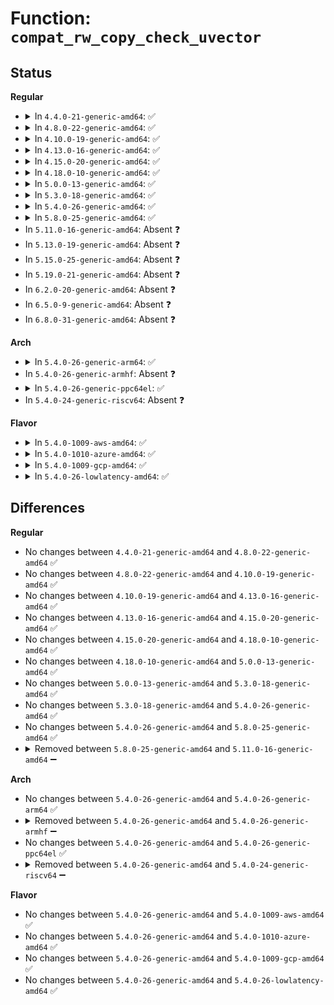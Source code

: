 # Function: <code>compat_rw_copy_check_uvector</code>

## Status
<b>Regular</b>
<ul>
<li>
<details>
<summary>In <code>4.4.0-21-generic-amd64</code>: ✅</summary>

```c
ssize_t compat_rw_copy_check_uvector(int type, const struct compat_iovec * uvector, long unsigned int nr_segs, long unsigned int fast_segs, struct iovec * fast_pointer, struct iovec * * ret_pointer)
```

```json
{
  "name": "compat_rw_copy_check_uvector",
  "collision_type": "Unique Global",
  "inline_type": "No",
  "funcs": [
    {
      "addr": 18446744071581354320,
      "name": "compat_rw_copy_check_uvector",
      "external": true,
      "loc": "fs/compat.c:546",
      "file": "fs/compat.c",
      "inline": "seen, unknown",
      "caller_inline": [],
      "caller_func": [
        "mm/process_vm_access.c:compat_process_vm_rw",
        "lib/iov_iter.c:compat_import_iovec"
      ]
    }
  ],
  "symbols": [
    {
      "addr": 18446744071581354320,
      "name": "compat_rw_copy_check_uvector",
      "section": ".text",
      "bind": "STB_GLOBAL",
      "size": 404
    }
  ]
}
```
</details>
</li>
<li>
<details>
<summary>In <code>4.8.0-22-generic-amd64</code>: ✅</summary>

```c
ssize_t compat_rw_copy_check_uvector(int type, const struct compat_iovec * uvector, long unsigned int nr_segs, long unsigned int fast_segs, struct iovec * fast_pointer, struct iovec * * ret_pointer)
```

```json
{
  "name": "compat_rw_copy_check_uvector",
  "collision_type": "Unique Global",
  "inline_type": "No",
  "funcs": [
    {
      "addr": 18446744071581535360,
      "name": "compat_rw_copy_check_uvector",
      "external": true,
      "loc": "fs/compat.c:546",
      "file": "fs/compat.c",
      "inline": "seen, unknown",
      "caller_inline": [],
      "caller_func": [
        "mm/process_vm_access.c:compat_process_vm_rw",
        "lib/iov_iter.c:compat_import_iovec"
      ]
    }
  ],
  "symbols": [
    {
      "addr": 18446744071581535360,
      "name": "compat_rw_copy_check_uvector",
      "section": ".text",
      "bind": "STB_GLOBAL",
      "size": 339
    }
  ]
}
```
</details>
</li>
<li>
<details>
<summary>In <code>4.10.0-19-generic-amd64</code>: ✅</summary>

```c
ssize_t compat_rw_copy_check_uvector(int type, const struct compat_iovec * uvector, long unsigned int nr_segs, long unsigned int fast_segs, struct iovec * fast_pointer, struct iovec * * ret_pointer)
```

```json
{
  "name": "compat_rw_copy_check_uvector",
  "collision_type": "Unique Global",
  "inline_type": "No",
  "funcs": [
    {
      "addr": 18446744071581620960,
      "name": "compat_rw_copy_check_uvector",
      "external": true,
      "loc": "fs/compat.c:493",
      "file": "fs/compat.c",
      "inline": "seen, unknown",
      "caller_inline": [],
      "caller_func": [
        "mm/process_vm_access.c:compat_process_vm_rw",
        "lib/iov_iter.c:compat_import_iovec"
      ]
    }
  ],
  "symbols": [
    {
      "addr": 18446744071581620960,
      "name": "compat_rw_copy_check_uvector",
      "section": ".text",
      "bind": "STB_GLOBAL",
      "size": 354
    }
  ]
}
```
</details>
</li>
<li>
<details>
<summary>In <code>4.13.0-16-generic-amd64</code>: ✅</summary>

```c
ssize_t compat_rw_copy_check_uvector(int type, const struct compat_iovec * uvector, long unsigned int nr_segs, long unsigned int fast_segs, struct iovec * fast_pointer, struct iovec * * ret_pointer)
```

```json
{
  "name": "compat_rw_copy_check_uvector",
  "collision_type": "Unique Global",
  "inline_type": "No",
  "funcs": [
    {
      "addr": 18446744071581279872,
      "name": "compat_rw_copy_check_uvector",
      "external": true,
      "loc": "fs/read_write.c:823",
      "file": "fs/read_write.c",
      "inline": "seen, unknown",
      "caller_inline": [],
      "caller_func": [
        "mm/process_vm_access.c:compat_process_vm_rw",
        "lib/iov_iter.c:compat_import_iovec"
      ]
    }
  ],
  "symbols": [
    {
      "addr": 18446744071581279872,
      "name": "compat_rw_copy_check_uvector",
      "section": ".text",
      "bind": "STB_GLOBAL",
      "size": 328
    }
  ]
}
```
</details>
</li>
<li>
<details>
<summary>In <code>4.15.0-20-generic-amd64</code>: ✅</summary>

```c
ssize_t compat_rw_copy_check_uvector(int type, const struct compat_iovec * uvector, long unsigned int nr_segs, long unsigned int fast_segs, struct iovec * fast_pointer, struct iovec * * ret_pointer)
```

```json
{
  "name": "compat_rw_copy_check_uvector",
  "collision_type": "Unique Global",
  "inline_type": "No",
  "funcs": [
    {
      "addr": 18446744071581418704,
      "name": "compat_rw_copy_check_uvector",
      "external": true,
      "loc": "fs/read_write.c:828",
      "file": "fs/read_write.c",
      "inline": "seen, unknown",
      "caller_inline": [],
      "caller_func": [
        "mm/process_vm_access.c:compat_process_vm_rw",
        "lib/iov_iter.c:compat_import_iovec"
      ]
    }
  ],
  "symbols": [
    {
      "addr": 18446744071581418704,
      "name": "compat_rw_copy_check_uvector",
      "section": ".text",
      "bind": "STB_GLOBAL",
      "size": 339
    }
  ]
}
```
</details>
</li>
<li>
<details>
<summary>In <code>4.18.0-10-generic-amd64</code>: ✅</summary>

```c
ssize_t compat_rw_copy_check_uvector(int type, const struct compat_iovec * uvector, long unsigned int nr_segs, long unsigned int fast_segs, struct iovec * fast_pointer, struct iovec * * ret_pointer)
```

```json
{
  "name": "compat_rw_copy_check_uvector",
  "collision_type": "Unique Global",
  "inline_type": "No",
  "funcs": [
    {
      "addr": 18446744071581578048,
      "name": "compat_rw_copy_check_uvector",
      "external": true,
      "loc": "fs/read_write.c:855",
      "file": "fs/read_write.c",
      "inline": "seen, unknown",
      "caller_inline": [],
      "caller_func": [
        "mm/process_vm_access.c:compat_process_vm_rw",
        "lib/iov_iter.c:compat_import_iovec"
      ]
    }
  ],
  "symbols": [
    {
      "addr": 18446744071581578048,
      "name": "compat_rw_copy_check_uvector",
      "section": ".text",
      "bind": "STB_GLOBAL",
      "size": 352
    }
  ]
}
```
</details>
</li>
<li>
<details>
<summary>In <code>5.0.0-13-generic-amd64</code>: ✅</summary>

```c
ssize_t compat_rw_copy_check_uvector(int type, const struct compat_iovec * uvector, long unsigned int nr_segs, long unsigned int fast_segs, struct iovec * fast_pointer, struct iovec * * ret_pointer)
```

```json
{
  "name": "compat_rw_copy_check_uvector",
  "collision_type": "Unique Global",
  "inline_type": "No",
  "funcs": [
    {
      "addr": 18446744071581663808,
      "name": "compat_rw_copy_check_uvector",
      "external": true,
      "loc": "fs/read_write.c:852",
      "file": "fs/read_write.c",
      "inline": "seen, unknown",
      "caller_inline": [],
      "caller_func": [
        "mm/process_vm_access.c:compat_process_vm_rw",
        "lib/iov_iter.c:compat_import_iovec"
      ]
    }
  ],
  "symbols": [
    {
      "addr": 18446744071581663808,
      "name": "compat_rw_copy_check_uvector",
      "section": ".text",
      "bind": "STB_GLOBAL",
      "size": 352
    }
  ]
}
```
</details>
</li>
<li>
<details>
<summary>In <code>5.3.0-18-generic-amd64</code>: ✅</summary>

```c
ssize_t compat_rw_copy_check_uvector(int type, const struct compat_iovec * uvector, long unsigned int nr_segs, long unsigned int fast_segs, struct iovec * fast_pointer, struct iovec * * ret_pointer)
```

```json
{
  "name": "compat_rw_copy_check_uvector",
  "collision_type": "Unique Global",
  "inline_type": "No",
  "funcs": [
    {
      "addr": 18446744071581780880,
      "name": "compat_rw_copy_check_uvector",
      "external": true,
      "loc": "fs/read_write.c:866",
      "file": "fs/read_write.c",
      "inline": "seen, unknown",
      "caller_inline": [],
      "caller_func": [
        "mm/process_vm_access.c:compat_process_vm_rw",
        "lib/iov_iter.c:compat_import_iovec"
      ]
    }
  ],
  "symbols": [
    {
      "addr": 18446744071581780880,
      "name": "compat_rw_copy_check_uvector",
      "section": ".text",
      "bind": "STB_GLOBAL",
      "size": 303
    }
  ]
}
```
</details>
</li>
<li>
<details>
<summary>In <code>5.4.0-26-generic-amd64</code>: ✅</summary>

```c
ssize_t compat_rw_copy_check_uvector(int type, const struct compat_iovec * uvector, long unsigned int nr_segs, long unsigned int fast_segs, struct iovec * fast_pointer, struct iovec * * ret_pointer)
```

```json
{
  "name": "compat_rw_copy_check_uvector",
  "collision_type": "Unique Global",
  "inline_type": "No",
  "funcs": [
    {
      "addr": 18446744071581853104,
      "name": "compat_rw_copy_check_uvector",
      "external": true,
      "loc": "fs/read_write.c:866",
      "file": "fs/read_write.c",
      "inline": "seen, unknown",
      "caller_inline": [],
      "caller_func": [
        "mm/process_vm_access.c:compat_process_vm_rw",
        "lib/iov_iter.c:compat_import_iovec"
      ]
    }
  ],
  "symbols": [
    {
      "addr": 18446744071581853104,
      "name": "compat_rw_copy_check_uvector",
      "section": ".text",
      "bind": "STB_GLOBAL",
      "size": 303
    }
  ]
}
```
</details>
</li>
<li>
<details>
<summary>In <code>5.8.0-25-generic-amd64</code>: ✅</summary>

```c
ssize_t compat_rw_copy_check_uvector(int type, const struct compat_iovec * uvector, long unsigned int nr_segs, long unsigned int fast_segs, struct iovec * fast_pointer, struct iovec * * ret_pointer)
```

```json
{
  "name": "compat_rw_copy_check_uvector",
  "collision_type": "Unique Global",
  "inline_type": "No",
  "funcs": [
    {
      "addr": 18446744071582077712,
      "name": "compat_rw_copy_check_uvector",
      "external": true,
      "loc": "fs/read_write.c:894",
      "file": "fs/read_write.c",
      "inline": "seen, unknown",
      "caller_inline": [],
      "caller_func": [
        "mm/process_vm_access.c:compat_process_vm_rw",
        "lib/iov_iter.c:compat_import_iovec"
      ]
    }
  ],
  "symbols": [
    {
      "addr": 18446744071582077712,
      "name": "compat_rw_copy_check_uvector",
      "section": ".text",
      "bind": "STB_GLOBAL",
      "size": 335
    }
  ]
}
```
</details>
</li>
<li>
In <code>5.11.0-16-generic-amd64</code>: Absent ❓
</li>
<li>
In <code>5.13.0-19-generic-amd64</code>: Absent ❓
</li>
<li>
In <code>5.15.0-25-generic-amd64</code>: Absent ❓
</li>
<li>
In <code>5.19.0-21-generic-amd64</code>: Absent ❓
</li>
<li>
In <code>6.2.0-20-generic-amd64</code>: Absent ❓
</li>
<li>
In <code>6.5.0-9-generic-amd64</code>: Absent ❓
</li>
<li>
In <code>6.8.0-31-generic-amd64</code>: Absent ❓
</li>
</ul>
<b>Arch</b>
<ul>
<li>
<details>
<summary>In <code>5.4.0-26-generic-arm64</code>: ✅</summary>

```c
ssize_t compat_rw_copy_check_uvector(int type, const struct compat_iovec * uvector, long unsigned int nr_segs, long unsigned int fast_segs, struct iovec * fast_pointer, struct iovec * * ret_pointer)
```

```json
{
  "name": "compat_rw_copy_check_uvector",
  "collision_type": "Unique Global",
  "inline_type": "No",
  "funcs": [
    {
      "addr": 18446603336493320368,
      "name": "compat_rw_copy_check_uvector",
      "external": true,
      "loc": "fs/read_write.c:866",
      "file": "fs/read_write.c",
      "inline": "seen, unknown",
      "caller_inline": [],
      "caller_func": [
        "mm/process_vm_access.c:compat_process_vm_rw",
        "lib/iov_iter.c:compat_import_iovec"
      ]
    }
  ],
  "symbols": [
    {
      "addr": 18446603336493320368,
      "name": "compat_rw_copy_check_uvector",
      "section": ".text",
      "bind": "STB_GLOBAL",
      "size": 984
    }
  ]
}
```
</details>
</li>
<li>
In <code>5.4.0-26-generic-armhf</code>: Absent ❓
</li>
<li>
<details>
<summary>In <code>5.4.0-26-generic-ppc64el</code>: ✅</summary>

```c
ssize_t compat_rw_copy_check_uvector(int type, const struct compat_iovec * uvector, long unsigned int nr_segs, long unsigned int fast_segs, struct iovec * fast_pointer, struct iovec * * ret_pointer)
```

```json
{
  "name": "compat_rw_copy_check_uvector",
  "collision_type": "Unique Global",
  "inline_type": "No",
  "funcs": [
    {
      "addr": 13835058055286860320,
      "name": "compat_rw_copy_check_uvector",
      "external": true,
      "loc": "fs/read_write.c:866",
      "file": "fs/read_write.c",
      "inline": "seen, unknown",
      "caller_inline": [],
      "caller_func": [
        "mm/process_vm_access.c:compat_process_vm_rw",
        "lib/iov_iter.c:compat_import_iovec"
      ]
    }
  ],
  "symbols": [
    {
      "addr": 13835058055286860320,
      "name": "compat_rw_copy_check_uvector",
      "section": ".text",
      "bind": "STB_GLOBAL",
      "size": 588
    }
  ]
}
```
</details>
</li>
<li>
In <code>5.4.0-24-generic-riscv64</code>: Absent ❓
</li>
</ul>
<b>Flavor</b>
<ul>
<li>
<details>
<summary>In <code>5.4.0-1009-aws-amd64</code>: ✅</summary>

```c
ssize_t compat_rw_copy_check_uvector(int type, const struct compat_iovec * uvector, long unsigned int nr_segs, long unsigned int fast_segs, struct iovec * fast_pointer, struct iovec * * ret_pointer)
```

```json
{
  "name": "compat_rw_copy_check_uvector",
  "collision_type": "Unique Global",
  "inline_type": "No",
  "funcs": [
    {
      "addr": 18446744071581821840,
      "name": "compat_rw_copy_check_uvector",
      "external": true,
      "loc": "fs/read_write.c:866",
      "file": "fs/read_write.c",
      "inline": "seen, unknown",
      "caller_inline": [],
      "caller_func": [
        "mm/process_vm_access.c:compat_process_vm_rw",
        "lib/iov_iter.c:compat_import_iovec"
      ]
    }
  ],
  "symbols": [
    {
      "addr": 18446744071581821840,
      "name": "compat_rw_copy_check_uvector",
      "section": ".text",
      "bind": "STB_GLOBAL",
      "size": 303
    }
  ]
}
```
</details>
</li>
<li>
<details>
<summary>In <code>5.4.0-1010-azure-amd64</code>: ✅</summary>

```c
ssize_t compat_rw_copy_check_uvector(int type, const struct compat_iovec * uvector, long unsigned int nr_segs, long unsigned int fast_segs, struct iovec * fast_pointer, struct iovec * * ret_pointer)
```

```json
{
  "name": "compat_rw_copy_check_uvector",
  "collision_type": "Unique Global",
  "inline_type": "No",
  "funcs": [
    {
      "addr": 18446744071581759504,
      "name": "compat_rw_copy_check_uvector",
      "external": true,
      "loc": "fs/read_write.c:866",
      "file": "fs/read_write.c",
      "inline": "seen, unknown",
      "caller_inline": [],
      "caller_func": [
        "mm/process_vm_access.c:compat_process_vm_rw",
        "lib/iov_iter.c:compat_import_iovec"
      ]
    }
  ],
  "symbols": [
    {
      "addr": 18446744071581759504,
      "name": "compat_rw_copy_check_uvector",
      "section": ".text",
      "bind": "STB_GLOBAL",
      "size": 303
    }
  ]
}
```
</details>
</li>
<li>
<details>
<summary>In <code>5.4.0-1009-gcp-amd64</code>: ✅</summary>

```c
ssize_t compat_rw_copy_check_uvector(int type, const struct compat_iovec * uvector, long unsigned int nr_segs, long unsigned int fast_segs, struct iovec * fast_pointer, struct iovec * * ret_pointer)
```

```json
{
  "name": "compat_rw_copy_check_uvector",
  "collision_type": "Unique Global",
  "inline_type": "No",
  "funcs": [
    {
      "addr": 18446744071581813152,
      "name": "compat_rw_copy_check_uvector",
      "external": true,
      "loc": "fs/read_write.c:866",
      "file": "fs/read_write.c",
      "inline": "seen, unknown",
      "caller_inline": [],
      "caller_func": [
        "mm/process_vm_access.c:compat_process_vm_rw",
        "lib/iov_iter.c:compat_import_iovec"
      ]
    }
  ],
  "symbols": [
    {
      "addr": 18446744071581813152,
      "name": "compat_rw_copy_check_uvector",
      "section": ".text",
      "bind": "STB_GLOBAL",
      "size": 303
    }
  ]
}
```
</details>
</li>
<li>
<details>
<summary>In <code>5.4.0-26-lowlatency-amd64</code>: ✅</summary>

```c
ssize_t compat_rw_copy_check_uvector(int type, const struct compat_iovec * uvector, long unsigned int nr_segs, long unsigned int fast_segs, struct iovec * fast_pointer, struct iovec * * ret_pointer)
```

```json
{
  "name": "compat_rw_copy_check_uvector",
  "collision_type": "Unique Global",
  "inline_type": "No",
  "funcs": [
    {
      "addr": 18446744071581882368,
      "name": "compat_rw_copy_check_uvector",
      "external": true,
      "loc": "fs/read_write.c:866",
      "file": "fs/read_write.c",
      "inline": "seen, unknown",
      "caller_inline": [],
      "caller_func": [
        "mm/process_vm_access.c:compat_process_vm_rw",
        "lib/iov_iter.c:compat_import_iovec"
      ]
    }
  ],
  "symbols": [
    {
      "addr": 18446744071581882368,
      "name": "compat_rw_copy_check_uvector",
      "section": ".text",
      "bind": "STB_GLOBAL",
      "size": 303
    }
  ]
}
```
</details>
</li>
</ul>

## Differences
<b>Regular</b>
<ul>
<li>
No changes between <code>4.4.0-21-generic-amd64</code> and <code>4.8.0-22-generic-amd64</code> ✅
</li>
<li>
No changes between <code>4.8.0-22-generic-amd64</code> and <code>4.10.0-19-generic-amd64</code> ✅
</li>
<li>
No changes between <code>4.10.0-19-generic-amd64</code> and <code>4.13.0-16-generic-amd64</code> ✅
</li>
<li>
No changes between <code>4.13.0-16-generic-amd64</code> and <code>4.15.0-20-generic-amd64</code> ✅
</li>
<li>
No changes between <code>4.15.0-20-generic-amd64</code> and <code>4.18.0-10-generic-amd64</code> ✅
</li>
<li>
No changes between <code>4.18.0-10-generic-amd64</code> and <code>5.0.0-13-generic-amd64</code> ✅
</li>
<li>
No changes between <code>5.0.0-13-generic-amd64</code> and <code>5.3.0-18-generic-amd64</code> ✅
</li>
<li>
No changes between <code>5.3.0-18-generic-amd64</code> and <code>5.4.0-26-generic-amd64</code> ✅
</li>
<li>
No changes between <code>5.4.0-26-generic-amd64</code> and <code>5.8.0-25-generic-amd64</code> ✅
</li>
<li>
<details>
<summary>Removed between <code>5.8.0-25-generic-amd64</code> and <code>5.11.0-16-generic-amd64</code> ➖</summary>

```c
ssize_t compat_rw_copy_check_uvector(int type, const struct compat_iovec * uvector, long unsigned int nr_segs, long unsigned int fast_segs, struct iovec * fast_pointer, struct iovec * * ret_pointer)
```
</details>
</li>
</ul>
<b>Arch</b>
<ul>
<li>
No changes between <code>5.4.0-26-generic-amd64</code> and <code>5.4.0-26-generic-arm64</code> ✅
</li>
<li>
<details>
<summary>Removed between <code>5.4.0-26-generic-amd64</code> and <code>5.4.0-26-generic-armhf</code> ➖</summary>

```c
ssize_t compat_rw_copy_check_uvector(int type, const struct compat_iovec * uvector, long unsigned int nr_segs, long unsigned int fast_segs, struct iovec * fast_pointer, struct iovec * * ret_pointer)
```
</details>
</li>
<li>
No changes between <code>5.4.0-26-generic-amd64</code> and <code>5.4.0-26-generic-ppc64el</code> ✅
</li>
<li>
<details>
<summary>Removed between <code>5.4.0-26-generic-amd64</code> and <code>5.4.0-24-generic-riscv64</code> ➖</summary>

```c
ssize_t compat_rw_copy_check_uvector(int type, const struct compat_iovec * uvector, long unsigned int nr_segs, long unsigned int fast_segs, struct iovec * fast_pointer, struct iovec * * ret_pointer)
```
</details>
</li>
</ul>
<b>Flavor</b>
<ul>
<li>
No changes between <code>5.4.0-26-generic-amd64</code> and <code>5.4.0-1009-aws-amd64</code> ✅
</li>
<li>
No changes between <code>5.4.0-26-generic-amd64</code> and <code>5.4.0-1010-azure-amd64</code> ✅
</li>
<li>
No changes between <code>5.4.0-26-generic-amd64</code> and <code>5.4.0-1009-gcp-amd64</code> ✅
</li>
<li>
No changes between <code>5.4.0-26-generic-amd64</code> and <code>5.4.0-26-lowlatency-amd64</code> ✅
</li>
</ul>
